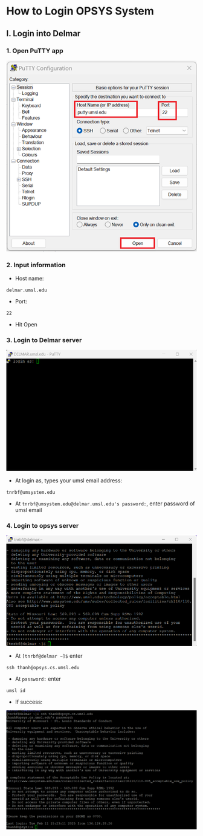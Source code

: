 # **How to Login OPSYS System**

## I. Login into Delmar

### 1. Open PuTTY app

![PuTTy Connection](./image/putty.png)

### 2. Input information

- Host name:

```plaintext
delmar.umsl.edu
```

- Port:

```plaintext
22
```

- Hit Open

### 3. Login to Delmar server

![DELMAR_umsl.edu](./image/delmar.png)

- At login as, types your umsl email address:

```plaintext
tnrbf@umsystem.edu
```

- At ```tnrbf@umsystem.edu@delmar.umsl.edu's password:```, enter password of umsl email

### 4. Login to opsys server

![[tnrbf@delmar ~]$](./image/opsys.png)

- At ```[tnrbf@delmar ~]$``` enter

```ssh
ssh thanh@opsys.cs.umsl.edu
```

- At ```password:``` enter

```plaintext
umsl id
```

- If success:

![opsys server](./image/success.png)